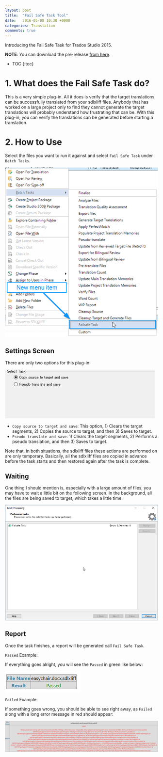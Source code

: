 ```yaml
---
layout: post
title:  "Fail Safe Task Tool"
date:   2016-05-08 10:30 +0900
categories: Translation
comments: true
---
```

Introducing the Fail Safe Task for Trados Studio 2015. <!--more-->

**NOTE**: You can download the pre-release [from here][pluginpath].

* TOC
{:toc}

# 1. What does the Fail Safe Task do?

This is a very simple plug-in. All it does is verify that the target translations can be successfully translated from your sdlxliff files.
Anybody that has worked on a large project only to find they cannot generate the target translations will probably understand how frustrating that can be.
With this plug-in, you can verify the translations can be generated before starting a translation.

# 2. How to Use

Select the files you want to run it against and select `Fail Safe Task` under `Batch Tasks`.

![failsafe menu](/assets/failsafetool/failsafe-menu.png)

## Settings Screen

There are only two options for this plug-in:

![failsafe settings](/assets/failsafetool/failsafe-settings.png)

* `Copy source to target and save`: This option, 1) Clears the target segments, 2) Copies the source to target, and then 3) Saves to target.
* `Pseudo translate and save`: 1) Clears the target segments, 2) Performs a pseudo translation, and then 3) Saves to target.

Note that, in both situations, the sdlxliff files these actions are performed on are only temporary.
Basically, all the sdlxliff files are copied in advance before the task starts and then restored again after the task is complete.

## Waiting

One thing I should mention is, especially with a large amount of files, you may have to wait a little bit on the following screen.
In the background, all the files are being saved to target, which takes a little time.

![failsafe waiting screen](/assets/failsafetool/failsafe-waiting-screen.png)

## Report

Once the task finishes, a report will be generated call `Fail Safe Task`.

`Passed` Example:

If everything goes alright, you will see the `Passed` in green like below:

![failsafe report passed](/assets/failsafetool/failsafe-report-passed.png)

`Failed` Example:

If something goes wrong, you should be able to see right away, as `Failed` along with a long error message in red should appear:

![failsafe report failed](/assets/failsafetool/failsafe-report-failed.png)

[pluginpath]:    https://github.com/jessegood/Leo.FailSafeTask/releases/tag/v1.0-beta